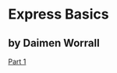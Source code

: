 # Express Basics  

by Daimen Worrall
---
[Part 1](https://medium.com/@daimenworrall/express-basics-part-1-ab8369919ea5)
